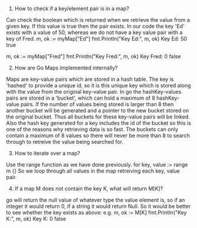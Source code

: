 1. How to check if a key/element pair is in a map?

Can check the boolean which is returned when we retrieve the value from a given key.
If this value is true then the pair exists. 
In our code the key 'Ed' exists with a value of 50, whereas we do not have a key value pair with a key of Fred.
m, ok := myMap["Ed"]
fmt.Println("Key Ed:", m, ok)
Key Ed: 50 true

m, ok := myMap["Fred"]
fmt.Println("Key Fred:", m, ok)
Key Fred: 0 false


2. How are Go Maps implemented internally?

Maps are key-value pairs which are stored in a hash table.
The key is 'hashed' to provide a unique id, so it is this unique key which is stored along with the value from the original key-value pair. 
In go the hashKey-values pairs are stored in a 'bucket', which can hold a maximum of 8 hashKey-value pairs.  If the number of values being stored is larger than 8 then another bucket will be generated and a pointer to the new bucket stored on the original bucket.  Thus all buckets for these key-value pairs will be linked.  Also the hash key generated for a key includes the id of the bucket so this is one of the reasons why retrieving data is so fast.  The buckets can only contain a maximum of 8 values so there will never be more than 8 to search through to retreive the value being searched for.



3. How to iterate over a map?

Use the range function as we have done previously.
for key, value := range m {}
So we loop through all values in the map retreiving each key, value pair.



4. If a map M does not contain the key K, what will return M[K]?

go will return the null value of whatever type the value element is, so if an integer it would return 0, if a string it would return Null.
So it would be better to see whether the key exists as above:
e.g. m, ok := M[K]
fmt.Println("Key K:", m, ok)
Key K: 0 false